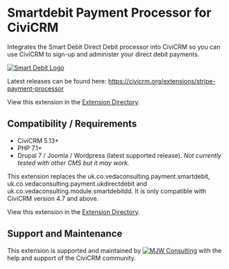 # Smartdebit Payment Processor for CiviCRM

Integrates the Smart Debit Direct Debit processor into CiviCRM so you can use CiviCRM to sign-up and administer your direct debit payments.

[![Smart Debit Logo](/images/smartdebit.png)](https://www.smartdebit.co.uk/)

Latest releases can be found here: https://civicrm.org/extensions/stripe-payment-processor

View this extension in the [Extension Directory](https://civicrm.org/extensions/stripe-payment-processor).

## Compatibility / Requirements
* CiviCRM 5.13+
* PHP 7.1+
* Drupal 7 / Joomla / Wordpress (latest supported release). *Not currently tested with other CMS but it may work.*

This extension replaces the uk.co.vedaconsulting.payment.smartdebit, uk.co.vedaconsulting.payment.ukdirectdebit and uk.co.vedaconsulting.module.smartdebitdd.  It is only compatible with CiviCRM version 4.7 and above.

View this extension in the [Extension Directory](https://civicrm.org/extensions/smart-debit-direct-debit).

## Support and Maintenance
This extension is supported and maintained by [![MJW Consulting](/images/mjwconsulting.jpg)](https://www.mjwconsult.co.uk) with the help and support of the CiviCRM community.
